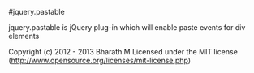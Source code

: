 #jquery.pastable

jquery.pastable is jQuery plug-in which will enable paste events for div elements

Copyright (c) 2012 - 2013 Bharath M
Licensed under the MIT license (http://www.opensource.org/licenses/mit-license.php)

